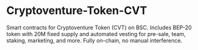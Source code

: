 # Cryptoventure-Token-CVT
Smart contracts for Cryptoventure Token (CVT) on BSC. Includes BEP-20 token with 20M fixed supply and automated vesting for pre-sale, team, staking, marketing, and more. Fully on-chain, no manual interference.
